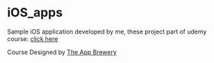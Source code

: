 # iOS_apps

Sample iOS application developed by me, these project part of udemy course:
[click here](https://www.udemy.com/ios-11-app-development-bootcamp)

Course Designed by [The App Brewery](https://www.appbrewery.co)
